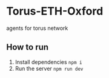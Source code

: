 # Torus-ETH-Oxford
agents for torus network

## How to run
1. Install dependencies
   ```npm i```
2. Run the server
   ```npm run dev```